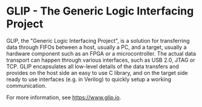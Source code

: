 GLIP - The Generic Logic Interfacing Project
============================================

GLIP, the "Generic Logic Interfacing Project", is a solution for transferring
data through FIFOs between a host, usually a PC, and a target, usually a
hardware component such as an FPGA or a microcontroller. The actual data
transport can happen through various interfaces, such as USB 2.0, JTAG or TCP.
GLIP encapsulates all low-level details of the data transfers and provides on
the host side an easy to use C library, and on the target side ready to use
interfaces (e.g. in Verilog) to quickly setup a working communication.

For more information, see https://www.glip.io.
